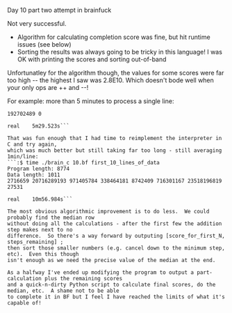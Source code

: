 Day 10 part two attempt in brainfuck

Not very successful.

- Algorithm for calculating completion score was fine, but hit runtime issues (see below)
- Sorting the results was always going to be tricky in this language! I was OK with printing the 
scores and sorting out-of-band

Unfortunatley for the algorithm though, the values for some scores were far too high -- the highest 
I saw was 2.8E10.  Which doesn't bode well when your only ops are ++ and --!

For example: more than 5 minutes to process a single line:
```$ time ./brainfuck.py 10.bf just_the_second_data_line 
192702489 0

real    5m29.523s```

That was fun enough that I had time to reimplement the interpreter in C and try again,
which was much better but still taking far too long - still averaging 1min/line:
```:$ time ./brain_c 10.bf first_10_lines_of_data
Program length: 8774
Data length: 1011
2716659 20716289193 971405784 338464181 8742409 716301167 23518196819 27531

real    10m56.984s```

The most obvious algorithmic improvement is to do less.  We could probably find the median row
without doing all the calculations - after the first few the addition step makes next to no 
difference.  So there's a way forward by outputing [score_for_first_N, steps_remaining] ;
then sort those smaller numbers (e.g. cancel down to the minimum step, etc).  Even this though 
isn't enough as we need the precise value of the median at the end.

As a halfway I've ended up modifying the program to output a part-calculation plus the remaining scores
and a quick-n-dirty Python script to calculate final scores, do the median, etc.  A shame not to be able
to complete it in BF but I feel I have reached the limits of what it's capable of!
